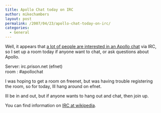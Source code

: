 ```yaml
---
title: Apollo Chat today on IRC
author: mikechambers
layout: post
permalink: /2007/04/23/apollo-chat-today-on-irc/
categories:
  - General
---
```



Well, it appears that [a lot of people are interested in an Apollo chat][1] via IRC, so I set up a room today if anyone want to chat, or ask questions about Apollo.

Server: irc.prison.net (efnet)  
room : #apollochat

I was hoping to get a room on freenet, but was having trouble registering the room, so for today, Ill hang around on efnet.

Ill be in and out, but if anyone wants to hang out and chat, then join up.

You can find information on [IRC at wikipedia][2].

 [1]: http://weblogs.macromedia.com/mesh/archives/2007/04/flex_apollo_irc.html
 [2]: http://en.wikipedia.org/wiki/Internet_Relay_Chat